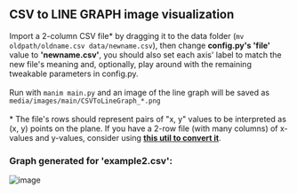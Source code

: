 ## CSV to LINE GRAPH image visualization

Import a 2-column CSV file* by dragging it to the data folder (````mv oldpath/oldname.csv data/newname.csv````), then change **config.py's 'file'** value to **'newname.csv'**, you should also set each axis' label to match the new file's meaning and, optionally, play around with the remaining tweakable parameters in config.py. <br><br>
Run with ````manim main.py```` and an image of the line graph will be saved as ````media/images/main/CSVToLineGraph_*.png````
<br><br>
\* The file's rows should represent pairs of "x, y" values to be interpreted as (x, y) points on the plane. If you have a 2-row file (with many columns) of x-values and y-values, consider using [**this util to convert it**](https://github.com/achaval-tomas/Manim-Projects/blob/main/utils/turnRowsToCSVColumns.py).

### Graph generated for 'example2.csv':
![image](https://github.com/achaval-tomas/Manim-Projects/assets/134091945/4244ef21-8e27-4c7b-b065-3f008239d1e7)
